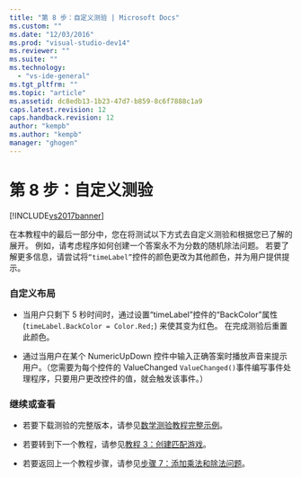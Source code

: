 ```yaml
---
title: "第 8 步：自定义测验 | Microsoft Docs"
ms.custom: ""
ms.date: "12/03/2016"
ms.prod: "visual-studio-dev14"
ms.reviewer: ""
ms.suite: ""
ms.technology: 
  - "vs-ide-general"
ms.tgt_pltfrm: ""
ms.topic: "article"
ms.assetid: dc8edb13-1b23-47d7-b859-8c6f7888c1a9
caps.latest.revision: 12
caps.handback.revision: 12
author: "kempb"
ms.author: "kempb"
manager: "ghogen"
---
```

# 第 8 步：自定义测验
[!INCLUDE[vs2017banner](../code-quality/includes/vs2017banner.md)]

在本教程中的最后一部分中，您在将测试以下方式去自定义测验和根据您已了解的展开。  例如，请考虑程序如何创建一个答案永不为分数的随机除法问题。  若要了解更多信息，请尝试将`“timeLabel”`控件的颜色更改为其他颜色，并为用户提供提示。  
  
### 自定义布局  
  
-   当用户只剩下 5 秒时间时，通过设置“timeLabel”控件的“BackColor”属性 \(`timeLabel.BackColor = Color.Red;`\) 来使其变为红色。  在完成测验后重置此颜色。  
  
-   通过当用户在某个 NumericUpDown 控件中输入正确答案时播放声音来提示用户。（您需要为每个控件的 ValueChanged `ValueChanged()`事件编写事件处理程序，只要用户更改控件的值，就会触发该事件。）  
  
### 继续或查看  
  
-   若要下载测验的完整版本，请参见[数学测验教程完整示例](http://code.msdn.microsoft.com/Complete-Math-Quiz-8581813c)。  
  
-   若要转到下一个教程，请参见[教程 3：创建匹配游戏](../ide/tutorial-3-create-a-matching-game.md)。  
  
-   若要返回上一个教程步骤，请参见[步骤 7：添加乘法和除法问题](../Topic/Step%207:%20Add%20Multiplication%20and%20Division%20Problems.md)。